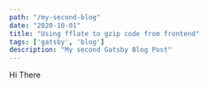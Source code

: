 ```yaml
---
path: "/my-second-blog"
date: "2020-10-01"
title: "Using fflate to gzip code from frontend"
tags: ['gatsby', 'blog']
description: "My second Gatsby Blog Post"
---
```


Hi There